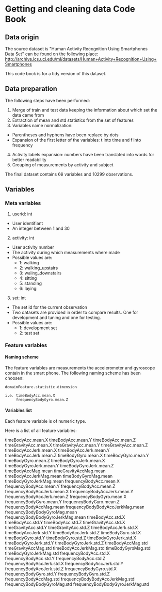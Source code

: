 # Getting and cleaning data Code Book
## Data origin
The source dataset is "Human Activity Recognition Using Smartphones Data Set" can be found on the following place: http://archive.ics.uci.edu/ml/datasets/Human+Activity+Recognition+Using+Smartphones

This code book is for a tidy version of this dataset.

## Data preparation
The following steps have been performed:
1. Merge of train and test data keeping the information about which set the data came from
2. Extraction of mean and std statistics from the set of features
3. Variables name normalization: 
  - Parentheses and hyphens have been replace by dots
  - Expansion of the first letter of the variables: t into time and f into frequency
4. Activity labels expansion: numbers have been translated into words for better readability
5. Grouping of measurements by activity and subject

The final dataset contains 69 variables and 10299 observations.

## Variables
### Meta variables
1. userid: int
  - User identifiant
  - An integer between 1 and 30

2. activity: int
  - User activity number
  - The activity during which measurements where made
  - Possible values are:
    - 1: walking
    - 2: walking_upstairs
    - 3: waling_downstairs
    - 4: sitting
    - 5: standing
    - 6: laying

3. set: int
  - The set id for the current observation
  - Two datasets are provided in order to compare results. One for development and tuning and one for testing.
  - Possible values are:
    - 1: development set
    - 2: test set

### Feature variables
#### Naming scheme
The feature variables are measurements the accelerometer and gyroscope contain in the smart phone.
The following naming scheme has been choosen:

```
domainFeature.statistic.dimension

i.e. timeBodyAcc.mean.X
     frequencyBodyGyro.mean.Z
```

#### Variables list
Each feature variable is of numeric type.

Here is a list of all feature variables:

timeBodyAcc.mean.X
timeBodyAcc.mean.Y
timeBodyAcc.mean.Z
timeGravityAcc.mean.X
timeGravityAcc.mean.Y
timeGravityAcc.mean.Z
timeBodyAccJerk.mean.X
timeBodyAccJerk.mean.Y
timeBodyAccJerk.mean.Z
timeBodyGyro.mean.X
timeBodyGyro.mean.Y
timeBodyGyro.mean.Z
timeBodyGyroJerk.mean.X
timeBodyGyroJerk.mean.Y
timeBodyGyroJerk.mean.Z
timeBodyAccMag.mean
timeGravityAccMag.mean
timeBodyAccJerkMag.mean
timeBodyGyroMag.mean
timeBodyGyroJerkMag.mean
frequencyBodyAcc.mean.X
frequencyBodyAcc.mean.Y
frequencyBodyAcc.mean.Z
frequencyBodyAccJerk.mean.X
frequencyBodyAccJerk.mean.Y
frequencyBodyAccJerk.mean.Z
frequencyBodyGyro.mean.X
frequencyBodyGyro.mean.Y
frequencyBodyGyro.mean.Z
frequencyBodyAccMag.mean
frequencyBodyBodyAccJerkMag.mean
frequencyBodyBodyGyroMag.mean
frequencyBodyBodyGyroJerkMag.mean
timeBodyAcc.std.X
timeBodyAcc.std.Y
timeBodyAcc.std.Z
timeGravityAcc.std.X
timeGravityAcc.std.Y
timeGravityAcc.std.Z
timeBodyAccJerk.std.X
timeBodyAccJerk.std.Y
timeBodyAccJerk.std.Z
timeBodyGyro.std.X
timeBodyGyro.std.Y
timeBodyGyro.std.Z
timeBodyGyroJerk.std.X
timeBodyGyroJerk.std.Y
timeBodyGyroJerk.std.Z
timeBodyAccMag.std
timeGravityAccMag.std
timeBodyAccJerkMag.std
timeBodyGyroMag.std
timeBodyGyroJerkMag.std
frequencyBodyAcc.std.X
frequencyBodyAcc.std.Y
frequencyBodyAcc.std.Z
frequencyBodyAccJerk.std.X
frequencyBodyAccJerk.std.Y
frequencyBodyAccJerk.std.Z
frequencyBodyGyro.std.X
frequencyBodyGyro.std.Y
frequencyBodyGyro.std.Z
frequencyBodyAccMag.std
frequencyBodyBodyAccJerkMag.std
frequencyBodyBodyGyroMag.std
frequencyBodyBodyGyroJerkMag.std
